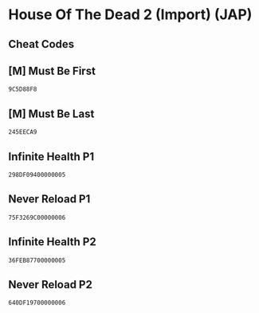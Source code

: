 # House Of The Dead 2 (Import) (JAP)

## Cheat Codes

## [M] Must Be First

```
9C5D88F8

```

## [M] Must Be Last

```
245EECA9

```

## Infinite Health P1

```
298DF09400000005

```

## Never Reload P1

```
75F3269C00000006

```

## Infinite Health P2

```
36FEB87700000005

```

## Never Reload P2

```
640DF19700000006

```

